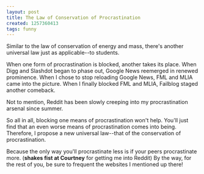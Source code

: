 ```yaml
---
layout: post
title: The Law of Conservation of Procrastination
created: 1257360413
tags: funny
---
```

Similar to the law of conservation of energy and mass, there's another universal law just as applicable--to students.

When one form of procrastination is blocked, another takes its place. When Digg and Slashdot began to phase out, Google News reemerged in renewed prominence. When I chose to stop reloading Google News, FML and MLIA came into the picture. When I finally blocked FML and MLIA, Failblog staged another comeback.

Not to mention, Reddit has been slowly creeping into my procrastination arsenal since summer.

So all in all, blocking one means of procrastination won't help. You'll just find that an even worse means of procrastination comes into being. Therefore, I propose a new universal law--that of the conservation of procrastination.

Because the only way you'll procrastinate less is if your peers procrastinate more. (**shakes fist at Courtney** for getting me into Reddit) By the way, for the rest of you, be sure to frequent the websites I mentioned up there!
